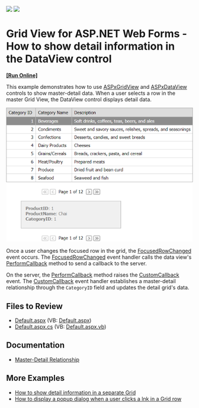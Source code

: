 <!-- default badges list -->
[![](https://img.shields.io/badge/Open_in_DevExpress_Support_Center-FF7200?style=flat-square&logo=DevExpress&logoColor=white)](https://supportcenter.devexpress.com/ticket/details/E2529)
[![](https://img.shields.io/badge/📖_How_to_use_DevExpress_Examples-e9f6fc?style=flat-square)](https://docs.devexpress.com/GeneralInformation/403183)
<!-- default badges end -->
# Grid View for ASP.NET Web Forms - How to show detail information in the DataView control
<!-- run online -->
**[[Run Online]](https://codecentral.devexpress.com/e2529/)**
<!-- run online end -->

This example demonstrates how to use [ASPxGridView](https://docs.devexpress.com/AspNet/5823/components/grid-view) and [ASPxDataView](https://docs.devexpress.com/AspNet/8280/components/data-and-image-navigation/dataview) controls to show master-detail data. When a user selects a row in the master Grid View, the DataView control displays detail data.

![Show Detail Information in DataView](result.png)

Once a user changes the focused row in the grid, the [FocusedRowChanged](https://docs.devexpress.com/AspNet/DevExpress.Web.GridViewClientSideEvents.FocusedRowChanged) event occurs. The [FocusedRowChanged](https://docs.devexpress.com/AspNet/DevExpress.Web.GridViewClientSideEvents.FocusedRowChanged) event handler calls the data view's [PerformCallback](https://docs.devexpress.com/AspNet/js-ASPxClientDataView.PerformCallback(parameter)) method to send a callback to the server. 

On the server, the [PerformCallback](https://docs.devexpress.com/AspNet/js-ASPxClientDataView.PerformCallback(parameter)) method raises the [CustomCallback](https://docs.devexpress.com/AspNet/DevExpress.Web.ASPxDataViewBase.CustomCallback) event. The [CustomCallback](https://docs.devexpress.com/AspNet/DevExpress.Web.ASPxDataViewBase.CustomCallback) event handler establishes a master-detail relationship through the `CategoryID` field and updates the detail grid's data.

## Files to Review

* [Default.aspx](./CS/WebSite/Default.aspx) (VB: [Default.aspx](./VB/WebSite/Default.aspx))
* [Default.aspx.cs](./CS/WebSite/Default.aspx.cs) (VB: [Default.aspx.vb](./VB/WebSite/Default.aspx.vb))

## Documentation

- [Master-Detail Relationship](https://docs.devexpress.com/AspNet/3772/components/grid-view/concepts/master-detail-relationship)

## More Examples

- [How to show detail information in a separate Grid](https://github.com/DevExpress-Examples/aspxgridview-show-detail-information-in-separate-grid)
- [How to display a popup dialog when a user clicks a lnk in a Grid row](https://github.com/DevExpress-Examples/asp-net-web-forms-grid-display-popup-when-user-clicks-cell-link)
